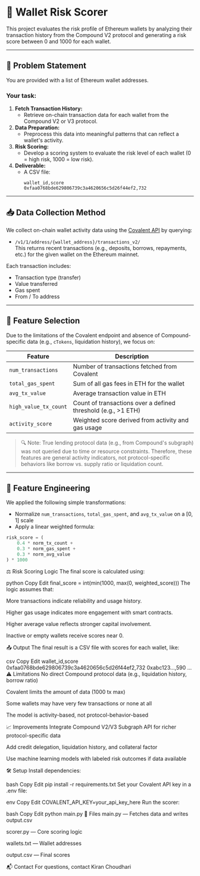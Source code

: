 # 🧠 Wallet Risk Scorer

This project evaluates the risk profile of Ethereum wallets by analyzing their transaction history from the Compound V2 protocol and generating a risk score between 0 and 1000 for each wallet.

---

## 📌 Problem Statement

You are provided with a list of Ethereum wallet addresses.

### Your task:

1. **Fetch Transaction History:**
   - Retrieve on-chain transaction data for each wallet from the Compound V2 or V3 protocol.
2. **Data Preparation:**
   - Preprocess this data into meaningful patterns that can reflect a wallet's activity.
3. **Risk Scoring:**
   - Develop a scoring system to evaluate the risk level of each wallet (0 = high risk, 1000 = low risk).
4. **Deliverable:**
   - A CSV file:
     ```csv
     wallet_id,score
     0xfaa0768bde629806739c3a4620656c5d26f44ef2,732
     ```

---

## 📥 Data Collection Method

We collect on-chain wallet activity data using the [Covalent API](https://www.covalenthq.com/docs/api/) by querying:

- `/v1/1/address/{wallet_address}/transactions_v2/`  
  This returns recent transactions (e.g., deposits, borrows, repayments, etc.) for the given wallet on the Ethereum mainnet.

Each transaction includes:

- Transaction type (transfer)
- Value transferred
- Gas spent
- From / To address

---

## 🧮 Feature Selection

Due to the limitations of the Covalent endpoint and absence of Compound-specific data (e.g., `cTokens`, liquidation history), we focus on:

| Feature               | Description                                                   |
| --------------------- | ------------------------------------------------------------- |
| `num_transactions`    | Number of transactions fetched from Covalent                  |
| `total_gas_spent`     | Sum of all gas fees in ETH for the wallet                     |
| `avg_tx_value`        | Average transaction value in ETH                              |
| `high_value_tx_count` | Count of transactions over a defined threshold (e.g., >1 ETH) |
| `activity_score`      | Weighted score derived from activity and gas usage            |

> 🔍 Note: True lending protocol data (e.g., from Compound's subgraph) was not queried due to time or resource constraints. Therefore, these features are general activity indicators, not protocol-specific behaviors like borrow vs. supply ratio or liquidation count.

---

## 🧪 Feature Engineering

We applied the following simple transformations:

- Normalize `num_transactions`, `total_gas_spent`, and `avg_tx_value` on a [0, 1] scale
- Apply a linear weighted formula:

```python
risk_score = (
    0.4 * norm_tx_count +
    0.3 * norm_gas_spent +
    0.3 * norm_avg_value
) * 1000
```

⚖️ Risk Scoring Logic
The final score is calculated using:

python
Copy
Edit
final_score = int(min(1000, max(0, weighted_score)))
The logic assumes that:

More transactions indicate reliability and usage history.

Higher gas usage indicates more engagement with smart contracts.

Higher average value reflects stronger capital involvement.

Inactive or empty wallets receive scores near 0.

📤 Output
The final result is a CSV file with scores for each wallet, like:

csv
Copy
Edit
wallet_id,score
0xfaa0768bde629806739c3a4620656c5d26f44ef2,732
0xabc123...,590
...
⚠️ Limitations
No direct Compound protocol data (e.g., liquidation history, borrow ratio)

Covalent limits the amount of data (1000 tx max)

Some wallets may have very few transactions or none at all

The model is activity-based, not protocol-behavior-based

📈 Improvements
Integrate Compound V2/V3 Subgraph API for richer protocol-specific data

Add credit delegation, liquidation history, and collateral factor

Use machine learning models with labeled risk outcomes if data available

🛠️ Setup
Install dependencies:

bash
Copy
Edit
pip install -r requirements.txt
Set your Covalent API key in a .env file:

env
Copy
Edit
COVALENT_API_KEY=your_api_key_here
Run the scorer:

bash
Copy
Edit
python main.py
📁 Files
main.py — Fetches data and writes output.csv

scorer.py — Core scoring logic

wallets.txt — Wallet addresses

output.csv — Final scores

📬 Contact
For questions, contact Kiran Choudhari
